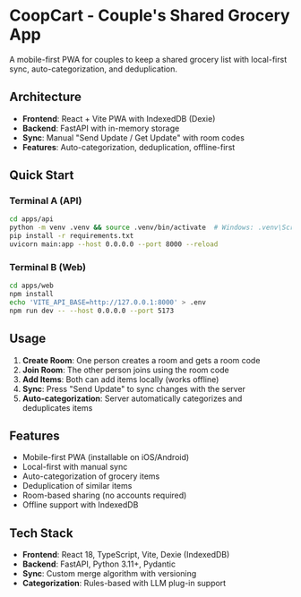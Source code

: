 # CoopCart - Couple's Shared Grocery App

A mobile-first PWA for couples to keep a shared grocery list with local-first sync, auto-categorization, and deduplication.

## Architecture

- **Frontend**: React + Vite PWA with IndexedDB (Dexie)
- **Backend**: FastAPI with in-memory storage
- **Sync**: Manual "Send Update / Get Update" with room codes
- **Features**: Auto-categorization, deduplication, offline-first

## Quick Start

### Terminal A (API)
```bash
cd apps/api
python -m venv .venv && source .venv/bin/activate  # Windows: .venv\Scripts\activate
pip install -r requirements.txt
uvicorn main:app --host 0.0.0.0 --port 8000 --reload
```

### Terminal B (Web)
```bash
cd apps/web
npm install
echo 'VITE_API_BASE=http://127.0.0.1:8000' > .env
npm run dev -- --host 0.0.0.0 --port 5173
```

## Usage

1. **Create Room**: One person creates a room and gets a room code
2. **Join Room**: The other person joins using the room code
3. **Add Items**: Both can add items locally (works offline)
4. **Sync**: Press "Send Update" to sync changes with the server
5. **Auto-categorization**: Server automatically categorizes and deduplicates items

## Features

- Mobile-first PWA (installable on iOS/Android)
- Local-first with manual sync
- Auto-categorization of grocery items
- Deduplication of similar items
- Room-based sharing (no accounts required)
- Offline support with IndexedDB

## Tech Stack

- **Frontend**: React 18, TypeScript, Vite, Dexie (IndexedDB)
- **Backend**: FastAPI, Python 3.11+, Pydantic
- **Sync**: Custom merge algorithm with versioning
- **Categorization**: Rules-based with LLM plug-in support
